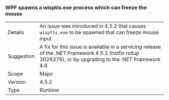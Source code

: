 ### WPF spawns a wisptis.exe process which can freeze the mouse

|   |   |
|---|---|
|Details|An issue was introduced in 4.5.2 that causes <code>wisptis.exe</code> to be spawned that can freeze mouse input.|
|Suggestion|A fix for this issue is available in a servicing release of the .NET Framework 4.5.2 (hotfix rollup 3026376), or by upgrading to the .NET Framework 4.6|
|Scope|Major|
|Version|4.5.2|
|Type|Runtime|

